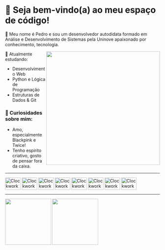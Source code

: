 # 💜 Seja bem-vindo(a) ao meu espaço de código!

<div style="display: inline_block">
</div>

🦄 Meu nome é Pedro e sou um desenvolvedor autodidata formado em Análise e Desenvolvimento de Sistemas pela Uninove apaixonado por conhecimento, tecnologia.

<img align="right" height="370" width="370" src="https://i.imgur.com/qrVsEc2.png">

🧠 Atualmente estudando:
- Desenvolvimento Web
- Python e Lógica de Programação
- Estruturas de Dados & Git

### 🧩 Curiosidades sobre mim:

- Amo, especialmente Blackpink e Twice!
- Tenho espírito criativo, gosto de pensar fora da caixa.

<div style="display: inline_block">

</div>
<hr></hr>
<div style="display: inline_block">
<img align="center" alt="ClockworkShy-HTML5" height="40" width="50" src="https://cdn.jsdelivr.net/gh/devicons/devicon/icons/html5/html5-original.svg">
<img align="center" alt="ClockworkShy-CSS3" height="40" width="50" src="https://cdn.jsdelivr.net/gh/devicons/devicon/icons/css3/css3-original.svg">
<img align="center" alt="ClockworkShy-JS" height="40" width="50" src="https://cdn.jsdelivr.net/gh/devicons/devicon/icons/javascript/javascript-original.svg">
<img align="center" alt="ClockworkShy-Python" height="40" width="50" src="https://cdn.jsdelivr.net/gh/devicons/devicon/icons/python/python-original.svg">
<img align="center" alt="ClockworkShy-JAVA" height="40" width="50" src="https://cdn.jsdelivr.net/gh/devicons/devicon/icons/java/java-original.svg">
<img align="center" alt="ClockworkShy-CS" height="40" width="50" src="https://cdn.jsdelivr.net/gh/devicons/devicon@latest/icons/csharp/csharp-original.svg">
<img align="center" alt="ClockworkShy-MYSQL" height="40" width="50" src="https://cdn.jsdelivr.net/gh/devicons/devicon/icons/mysql/mysql-original.svg">
<img align="center" alt="ClockworkShy-GIT" height="40" width="50" src="https://cdn.jsdelivr.net/gh/devicons/devicon/icons/git/git-original.svg">
</div>
<hr></hr>
  <div>
  <a href="https://github.com/ClockworkShy">
  <img align="left" height="150em" src="https://github-readme-stats.vercel.app/api?username=ClockworkShy&show_icons=true&theme=tokyonight&include_all_commits=true&count_private="true"/>
  <img align="left" height="150em" src="https://github-readme-stats.vercel.app/api/top-langs/?username=ClockworkShy&layout=compact&langs_count=16&theme=tokyonight">
</div>
